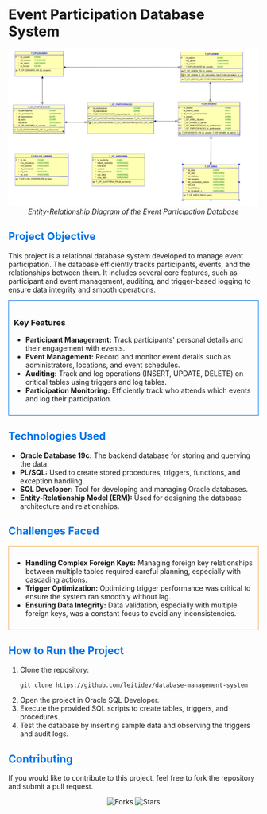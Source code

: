 # Event Participation Database System

<p align="center">
  <img src="relational%20e%20logical/download.png" alt="ERD Diagram" width="600px">
  <br>
  <em>Entity-Relationship Diagram of the Event Participation Database</em>
</p>

## <span style="color: #0073e6;">Project Objective</span>

This project is a relational database system developed to manage event participation. The database efficiently tracks participants, events, and the relationships between them. It includes several core features, such as participant and event management, auditing, and trigger-based logging to ensure data integrity and smooth operations.

<div style="border: 1px solid #0073e6; padding: 10px;">
  <h3>Key Features</h3>
  <ul>
    <li><strong>Participant Management:</strong> Track participants' personal details and their engagement with events.</li>
    <li><strong>Event Management:</strong> Record and monitor event details such as administrators, locations, and event schedules.</li>
    <li><strong>Auditing:</strong> Track and log operations (INSERT, UPDATE, DELETE) on critical tables using triggers and log tables.</li>
    <li><strong>Participation Monitoring:</strong> Efficiently track who attends which events and log their participation.</li>
  </ul>
</div>

## <span style="color: #0073e6;">Technologies Used</span>

<ul style="list-style-type: square;">
  <li><strong>Oracle Database 19c:</strong> The backend database for storing and querying the data.</li>
  <li><strong>PL/SQL:</strong> Used to create stored procedures, triggers, functions, and exception handling.</li>
  <li><strong>SQL Developer:</strong> Tool for developing and managing Oracle databases.</li>
  <li><strong>Entity-Relationship Model (ERM):</strong> Used for designing the database architecture and relationships.</li>
</ul>


## <span style="color: #0073e6;">Challenges Faced</span>

<div style="border: 1px solid #f0ad4e; padding: 10px;">
  <ul>
    <li><strong>Handling Complex Foreign Keys:</strong> Managing foreign key relationships between multiple tables required careful planning, especially with cascading actions.</li>
    <li><strong>Trigger Optimization:</strong> Optimizing trigger performance was critical to ensure the system ran smoothly without lag.</li>
    <li><strong>Ensuring Data Integrity:</strong> Data validation, especially with multiple foreign keys, was a constant focus to avoid any inconsistencies.</li>
  </ul>
</div>

## <span style="color: #0073e6;">How to Run the Project</span>

<ol>
  <li>Clone the repository:
    <pre><code>git clone https://github.com/leitidev/database-management-system</code></pre>
  </li>
  <li>Open the project in Oracle SQL Developer.</li>
  <li>Execute the provided SQL scripts to create tables, triggers, and procedures.</li>
  <li>Test the database by inserting sample data and observing the triggers and audit logs.</li>
</ol>

## <span style="color: #0073e6;">Contributing</span>

If you would like to contribute to this project, feel free to fork the repository and submit a pull request.

<p align="center">
  <img src="https://img.shields.io/github/forks/leitidev/database-management-system" alt="Forks">
  <img src="https://img.shields.io/github/stars/leitidev/database-management-system" alt="Stars">
</p>


